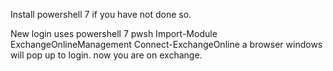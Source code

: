 Install powershell 7 if you have not done so.  

New login uses powershell 7
pwsh
Import-Module ExchangeOnlineManagement
Connect-ExchangeOnline 
a browser windows will pop up to login.
now you are on exchange.  
